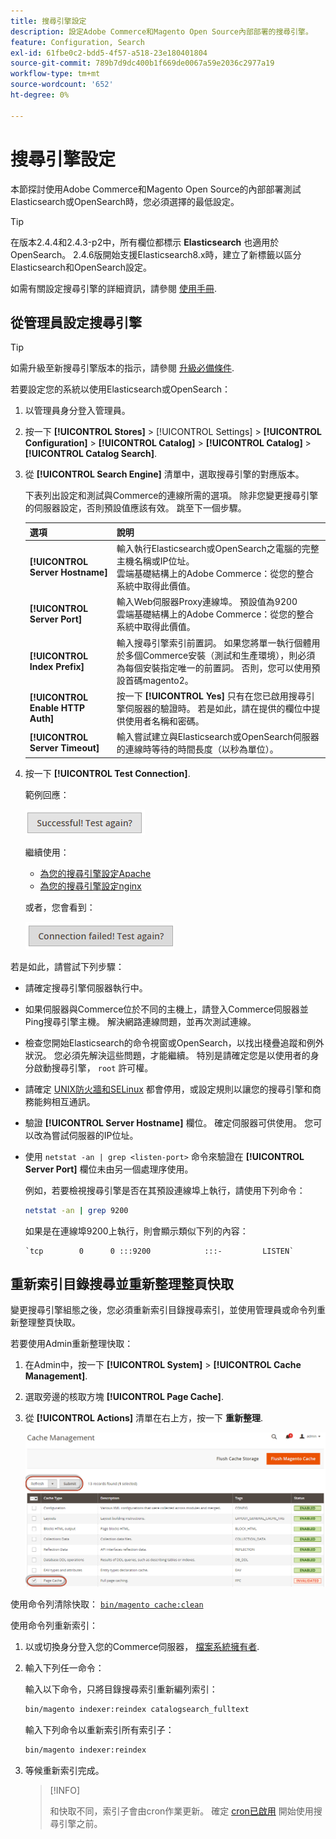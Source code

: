 ```yaml
---
title: 搜尋引擎設定
description: 設定Adobe Commerce和Magento Open Source內部部署的搜尋引擎。
feature: Configuration, Search
exl-id: 61fbe0c2-bdd5-4f57-a518-23e180401804
source-git-commit: 789b7d9dc400b1f669de0067a59e2036c2977a19
workflow-type: tm+mt
source-wordcount: '652'
ht-degree: 0%

---
```


# 搜尋引擎設定

本節探討使用Adobe Commerce和Magento Open Source的內部部署測試Elasticsearch或OpenSearch時，您必須選擇的最低設定。

>[!TIP]
>
>在版本2.4.4和2.4.3-p2中，所有欄位都標示 **Elasticsearch** 也適用於OpenSearch。
>2.4.6版開始支援Elasticsearch8.x時，建立了新標籤以區分Elasticsearch和OpenSearch設定。

如需有關設定搜尋引擎的詳細資訊，請參閱 [使用手冊](https://experienceleague.adobe.com/docs/commerce-admin/catalog/catalog/search/search-configuration.html).

## 從管理員設定搜尋引擎

>[!TIP]
>
>如需升級至新搜尋引擎版本的指示，請參閱 [升級必備條件](../../upgrade/prepare/prerequisites.md).

若要設定您的系統以使用Elasticsearch或OpenSearch：

1. 以管理員身分登入管理員。
1. 按一下 **[!UICONTROL Stores]** > [!UICONTROL Settings] > **[!UICONTROL Configuration]** > **[!UICONTROL Catalog]** > **[!UICONTROL Catalog]** > **[!UICONTROL Catalog Search]**.
1. 從 **[!UICONTROL Search Engine]** 清單中，選取搜尋引擎的對應版本。

   下表列出設定和測試與Commerce的連線所需的選項。 除非您變更搜尋引擎的伺服器設定，否則預設值應該有效。 跳至下一個步驟。

   | 選項 | 說明 |
   |--- |--- |
   | **[!UICONTROL Server Hostname]** | 輸入執行Elasticsearch或OpenSearch之電腦的完整主機名稱或IP位址。<br>雲端基礎結構上的Adobe Commerce：從您的整合系統中取得此價值。 |
   | **[!UICONTROL Server Port]** | 輸入Web伺服器Proxy連線埠。 預設值為9200<br>雲端基礎結構上的Adobe Commerce：從您的整合系統中取得此價值。 |
   | **[!UICONTROL Index Prefix]** | 輸入搜尋引擎索引前置詞。 如果您將單一執行個體用於多個Commerce安裝（測試和生產環境），則必須為每個安裝指定唯一的前置詞。 否則，您可以使用預設首碼magento2。 |
   | **[!UICONTROL Enable HTTP Auth]** | 按一下 **[!UICONTROL Yes]** 只有在您已啟用搜尋引擎伺服器的驗證時。 若是如此，請在提供的欄位中提供使用者名稱和密碼。 |
   | **[!UICONTROL Server Timeout]** | 輸入嘗試建立與Elasticsearch或OpenSearch伺服器的連線時等待的時間長度（以秒為單位）。 |

1. 按一下 **[!UICONTROL Test Connection]**.

   範例回應：

   ![成功](../../assets/configuration/elastic_test-success.png)

   繼續使用：

   - [為您的搜尋引擎設定Apache](../../installation/prerequisites/search-engine/configure-apache.md)
   - [為您的搜尋引擎設定nginx](../../installation/prerequisites/search-engine/configure-nginx.md)

   或者，您會看到：

   ![失敗](../../assets/configuration/elastic_test-fail.png)

若是如此，請嘗試下列步驟：

- 請確定搜尋引擎伺服器執行中。
- 如果伺服器與Commerce位於不同的主機上，請登入Commerce伺服器並Ping搜尋引擎主機。 解決網路連線問題，並再次測試連線。
- 檢查您開始Elasticsearch的命令視窗或OpenSearch，以找出棧疊追蹤和例外狀況。 您必須先解決這些問題，才能繼續。 特別是請確定您是以使用者的身分啟動搜尋引擎， `root` 許可權。
- 請確定 [UNIX防火牆和SELinux](../../installation/prerequisites/search-engine/overview.md#firewall-and-selinux) 都會停用，或設定規則以讓您的搜尋引擎和商務能夠相互通訊。
- 驗證 **[!UICONTROL Server Hostname]** 欄位。 確定伺服器可供使用。 您可以改為嘗試伺服器的IP位址。
- 使用 `netstat -an | grep <listen-port>` 命令來驗證在 **[!UICONTROL Server Port]** 欄位未由另一個處理序使用。

  例如，若要檢視搜尋引擎是否在其預設連線埠上執行，請使用下列命令：

  ```bash
  netstat -an | grep 9200
  ```

  如果是在連線埠9200上執行，則會顯示類似下列的內容：

  ```terminal
  `tcp        0      0 :::9200            :::-         LISTEN`
  ```

## 重新索引目錄搜尋並重新整理整頁快取

變更搜尋引擎組態之後，您必須重新索引目錄搜尋索引，並使用管理員或命令列重新整理整頁快取。

若要使用Admin重新整理快取：

1. 在Admin中，按一下 **[!UICONTROL System]** > **[!UICONTROL Cache Management]**.
1. 選取旁邊的核取方塊 **[!UICONTROL Page Cache]**.
1. 從 **[!UICONTROL Actions]** 清單在右上方，按一下 **重新整理**.

   ![快取管理](../../assets/configuration/refresh-cache.png)

使用命令列清除快取： [`bin/magento cache:clean`](../cli/manage-cache.md#clean-and-flush-cache-types)

使用命令列重新索引：

1. 以或切換身分登入您的Commerce伺服器， [檔案系統擁有者](../../installation/prerequisites/file-system/overview.md).
1. 輸入下列任一命令：

   輸入以下命令，只將目錄搜尋索引重新編列索引：

   ```bash
   bin/magento indexer:reindex catalogsearch_fulltext
   ```

   輸入下列命令以重新索引所有索引子：

   ```bash
   bin/magento indexer:reindex
   ```

1. 等候重新索引完成。

   >[!INFO]
   >
   >和快取不同，索引子會由cron作業更新。 確定 [cron已啟用](../cli/configure-cron-jobs.md) 開始使用搜尋引擎之前。
